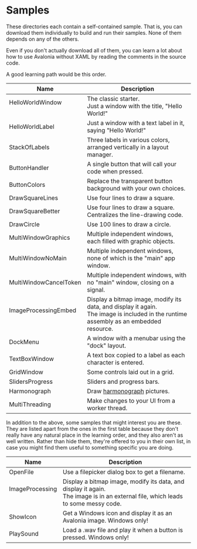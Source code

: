 # Samples

These directories each contain a self-contained sample. That is, you can download
them individually to build and run their samples. None of them depends on any of
the others.

Even if you don't actually download all of them, you can learn a lot about how to
use Avalonia without XAML by reading the comments in the source code.

A good learning path would be this order.

| Name                          | Description                                                              |
|-------------------------------|--------------------------------------------------------------------------|
| HelloWorldWindow<br>&nbsp;    | The classic starter.<br>Just a window with the title, "Hello World!"     |
| HelloWorldLabel               | Just a window with a text label in it, saying "Hello World!"             |
| StackOfLabels                 | Three labels in various colors, arranged vertically in a layout manager. |
| ButtonHandler                 | A single button that will call your code when pressed.                   |
| ButtonColors                  | Replace the transparent button background with your own choices.         |
| DrawSquareLines               | Use four lines to draw a square.                                         |
| DrawSquareBetter              | Use four lines to draw a square. Centralizes the line-drawing code.      |
| DrawCircle                    | Use 100 lines to draw a circle.                                          |
| MultiWindowGraphics           | Multiple independent windows, each filled with graphic objects.          |
| MultiWindowNoMain             | Multiple independent windows, none of which is the "main" app window.    |
| MultiWindowCancelToken        | Multiple independent windows, with no "main" window, closing on a signal.|
| ImageProcessingEmbed<br>&nbsp;| Display a bitmap image, modify its data, and display it again.<br>The image is included in the runtime assembly as an embedded resource.   |
| DockMenu                      | A window with a menubar using the "dock" layout.                         |
| TextBoxWindow                 | A text box copied to a label as each character is entered.               |
| GridWindow                    | Some controls laid out in a grid.                                        |
| SlidersProgress               | Sliders and progress bars.                                               |
| Harmonograph                  | Draw [harmonograph](https://en.wikipedia.org/wiki/Harmonograph) pictures.|
| MultiThreading                | Make changes to your UI from a worker thread.                            |

In addition to the above, some samples that might interest you are these. They are listed apart from
the ones in the first table because they don't really have any natural place in the learning order, and
they also aren't as well written. Rather than hide them, they're offered to you in their own list, in case
you might find them useful to something specific you are doing.

| Name                       | Description                                                              |
|----------------------------|--------------------------------------------------------------------------|
| OpenFile                   | Use a filepicker dialog box to get a filename.                           |
| ImageProcessing<br>&nbsp;  | Display a bitmap image, modify its data, and display it again.<br>The image is in an external file, which leads to some messy code.|
| ShowIcon                   | Get a Windows icon and display it as an Avalonia image. Windows only!    |
| PlaySound                  | Load a .wav file and play it when a button is pressed. Windows only!     |